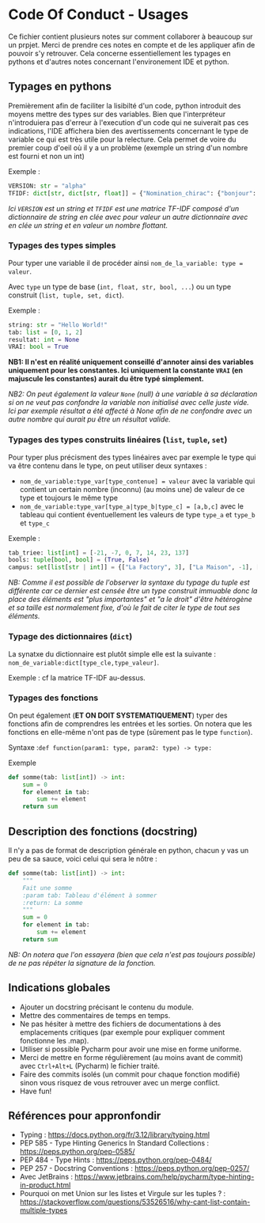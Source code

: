 # Code Of Conduct - Usages

Ce fichier contient plusieurs notes sur comment collaborer à beaucoup sur un prpjet.
Merci de prendre ces notes en compte et de les appliquer afin de pouvoir s'y retrouver.
Cela concerne essentiellement les typages en pythons et d'autres notes concernant l'environement IDE et python.

## Typages en pythons

Premièrement afin de faciliter la lisibilté d'un code, python introduit des moyens mettre des types sur des variables.
Bien que l'interpréteur n'introduiera pas d'erreur à l'execution d'un code qui ne suiverait pas ces indications,
l'IDE affichera bien des avertissements concernant le type de variable ce qui est très utile pour la relecture.
Cela permet de voire du premier coup d'oeil où il y a un problème (exemple un string d'un nombre est fourni et non un
int)

Exemple :

```python
VERSION: str = "alpha"
TFIDF: dict[str, dict[str, float]] = {"Nomination_chirac": {"bonjour": 0.2, "la": 0.2, "france": 0.6}}
```

*Ici `VERSION` est un string et `TFIDF` est une matrice TF-IDF composé d'un dictionnaire de string en clée avec pour
valeur un autre dictionnaire avec en clée un string et en valeur un nombre flottant.*

### Typages des types simples

Pour typer une variable il de procéder ainsi `nom_de_la_variable: type = valeur`.

Avec `type` un type de base (`int, float, str, bool, ...`) ou un type construit (`list, tuple, set, dict`).

Exemple :

```python
string: str = "Hello World!"
tab: list = [0, 1, 2]
resultat: int = None
VRAI: bool = True
```

**NB1: Il n'est en réalité uniquement conseillé d'annoter ainsi des variables uniquement pour les constantes. Ici
uniquement la constante `VRAI` (en majuscule les constantes) aurait du être typé simplement.**

*NB2: On peut également la valeur `None` (null) à une variable à sa déclaration si on ne veut pas confondre la variable
non initialisé avec celle juste vide. Ici par exemple résultat a été affecté à None afin de ne confondre avec un autre
nombre qui aurait pu être un résultat valide.*

### Typages des types construits linéaires (`list`, `tuple`, `set`)

Pour typer plus précisment des types linéaires avec par exemple le type qui va être contenu dans le type,
on peut utiliser deux syntaxes :

- `nom_de_variable:type_var[type_contenue] = valeur` avec la variable qui contient un certain nombre (inconnu) (au moins
  une) de valeur de ce type et toujours le même type
- `nom_de_variable:type_var[type_a|type_b|type_c] = [a,b,c]` avec le tableau qui contient éventuellement les valeurs de type
  `type_a` et `type_b` et `type_c`

Exemple :

```python
tab_triee: list[int] = [-21, -7, 0, 7, 14, 23, 137]
bools: tuple[bool, bool] = (True, False)
campus: set[list[str | int]] = {["La Factory", 3], ["La Maison", -1], ["New Republique", 10]} 
```

*NB: Comme il est possible de l'observer la syntaxe du typage du tuple est différente car ce dernier est censée être un
type construit immuable donc la place des éléments est "plus importantes" et "a le droit" d'être hétérogène et sa taille
est normalement fixe, d'où le fait de citer le type de tout ses éléments.*

### Typage des dictionnaires (`dict`)

La synatxe du dictionnaire est plutôt simple elle est la suivante : `nom_de_variable:dict[type_cle,type_valeur]`.

Exemple : cf la matrice TF-IDF au-dessus.

### Typages des fonctions

On peut également (**ET ON DOIT SYSTEMATIQUEMENT**) typer des fonctions afin de comprendres les entrées et les sorties.
On notera que les fonctions en elle-même n'ont pas de type (sûrement pas le type `function`).

Syntaxe :`def function(param1: type, param2: type) -> type:`

Exemple

```python
def somme(tab: list[int]) -> int:
    sum = 0
    for element in tab:
        sum += element
    return sum
```

## Description des fonctions (docstring)

Il n'y a pas de format de description générale en python, chacun y vas un peu de sa sauce, voici celui qui sera le
nôtre :

```python
def somme(tab: list[int]) -> int:
    """
    Fait une somme
    :param tab: Tableau d'élément à sommer
    :return: La somme
    """
    sum = 0
    for element in tab:
        sum += element
    return sum
```

*NB: On notera que l'on essayera (bien que cela n'est pas toujours possible) de ne pas répéter la signature de la
fonction.*

## Indications globales

* Ajouter un docstring précisant le contenu du module.
* Mettre des commentaires de temps en temps.
* Ne pas hésiter à mettre des fichiers de documentations à des emplacements critiques (par exemple pour expliquer
  comment fonctionne les .map).
* Utiliser si possible Pycharm pour avoir une mise en forme uniforme.
* Merci de mettre en forme régulièrement (au moins avant de commit) avec `Ctrl+Alt+L` (Pycharm) le fichier traité.
* Faire des commits isolés (un commit pour chaque fonction modifié) sinon vous risquez de vous retrouver avec un merge
conflict.
* Have fun!

## Références pour appronfondir

* Typing : https://docs.python.org/fr/3.12/library/typing.html
* PEP 585 - Type Hinting Generics In Standard Collections : https://peps.python.org/pep-0585/
* PEP 484 - Type Hints : https://peps.python.org/pep-0484/
* PEP 257 - Docstring Conventions : https://peps.python.org/pep-0257/
* Avec JetBrains : https://www.jetbrains.com/help/pycharm/type-hinting-in-product.html
* Pourquoi on met Union sur les listes et Virgule sur les tuples ? :
  https://stackoverflow.com/questions/53526516/why-cant-list-contain-multiple-types
